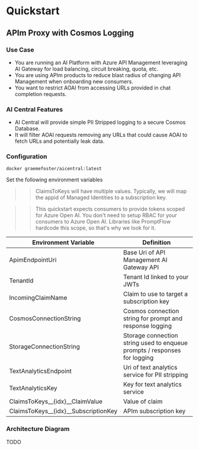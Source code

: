 # Quickstart

## APIm Proxy with Cosmos Logging

### Use Case

- You are running an AI Platform with Azure API Management leveraging AI Gateway for load balancing, circuit breaking, quota, etc.
- You are using APIm products to reduce blast radius of changing API Management when onboarding new consumers.
- You want to restrict AOAI from accessing URLs provided in chat completion requests.

### AI Central Features

- AI Central will provide simple PII Stripped logging to a secure Cosmos Database.
- It will filter AOAI requests removing any URLs that could cause AOAI to fetch URLs and potentially leak data.

### Configuration

``` docker graemefoster/aicentral:latest ``` 

Set the following environment variables

>> ClaimsToKeys will have multiple values. Typically, we will map the appid of Managed Identities to a subscription key.

>> This quickstart expects consumers to provide tokens scoped for Azure Open AI. You don't need to setup RBAC for your consumers to Azure Open AI. Libraries like PromptFlow hardcode this scope, so that's why we look for it.

| Environment Variable                 | Definition                                                                |
|--------------------------------------|---------------------------------------------------------------------------|
| ApimEndpointUri                      | Base Uri of API Management AI Gateway API                                 |
| TenantId                             | Tenant Id linked to your JWTs                                             |
| IncomingClaimName                    | Claim to use to target a subscription key                                 |
| CosmosConnectionString               | Cosmos connection string for prompt and response logging                  |
| StorageConnectionString              | Storage connection string used to enqueue prompts / responses for logging |
| TextAnalyticsEndpoint                | Uri of text analytics service for PII stripping                           |
| TextAnalyticsKey                     | Key for text analytics service                                            |
| ClaimsToKeys__{idx}__ClaimValue      | Value of claim                                                            |
| ClaimsToKeys__{idx}__SubscriptionKey | APIm subscription key                                                     |

### Architecture Diagram

TODO

